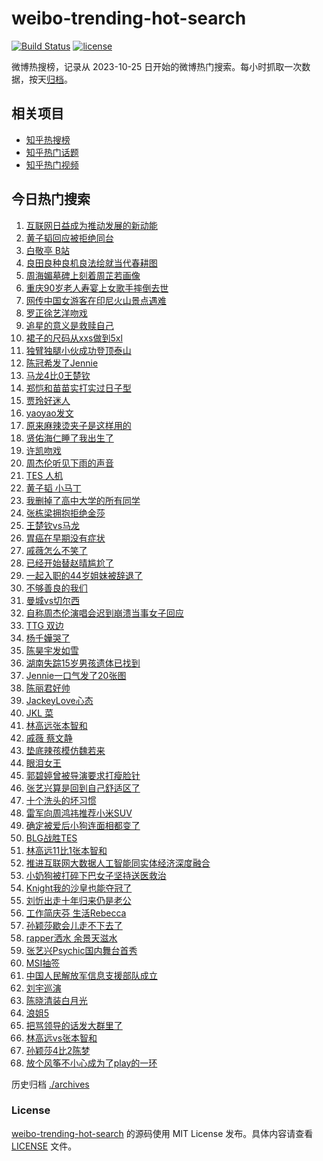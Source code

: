 # weibo-trending-hot-search

[![Build Status](https://github.com/justjavac/weibo-trending-hot-search/workflows/ci/badge.svg?branch=master)](https://github.com/justjavac/weibo-trending-hot-search/actions)
[![license](https://img.shields.io/github/license/justjavac/weibo-trending-hot-search)](https://github.com/justjavac/weibo-trending-hot-search/blob/master/LICENSE)

微博热搜榜，记录从 2023-10-25 日开始的微博热门搜索。每小时抓取一次数据，按天[归档](./archives)。

## 相关项目

- [知乎热搜榜](https://github.com/justjavac/zhihu-trending-top-search)
- [知乎热门话题](https://github.com/justjavac/zhihu-trending-hot-questions)
- [知乎热门视频](https://github.com/justjavac/zhihu-trending-hot-video)

## 今日热门搜索

<!-- BEGIN -->
<!-- 最后更新时间 Sun Apr 21 2024 04:17:58 GMT+0800 (China Standard Time) -->

1. [互联网日益成为推动发展的新动能](https://s.weibo.com//weibo?q=%23%E4%BA%92%E8%81%94%E7%BD%91%E6%97%A5%E7%9B%8A%E6%88%90%E4%B8%BA%E6%8E%A8%E5%8A%A8%E5%8F%91%E5%B1%95%E7%9A%84%E6%96%B0%E5%8A%A8%E8%83%BD%23&Refer=new_time)
1. [黄子韬回应被拒绝同台](https://s.weibo.com//weibo?q=%23%E9%BB%84%E5%AD%90%E9%9F%AC%E5%9B%9E%E5%BA%94%E8%A2%AB%E6%8B%92%E7%BB%9D%E5%90%8C%E5%8F%B0%23&t=31&band_rank=6&Refer=top)
1. [白敬亭 B站](https://s.weibo.com//weibo?q=%E7%99%BD%E6%95%AC%E4%BA%AD%20B%E7%AB%99&t=31&band_rank=1&Refer=top)
1. [良田良种良机良法绘就当代春耕图](https://s.weibo.com//weibo?q=%23%E8%89%AF%E7%94%B0%E8%89%AF%E7%A7%8D%E8%89%AF%E6%9C%BA%E8%89%AF%E6%B3%95%E7%BB%98%E5%B0%B1%E5%BD%93%E4%BB%A3%E6%98%A5%E8%80%95%E5%9B%BE%23&t=31&band_rank=3&Refer=top)
1. [周海媚墓碑上刻着周芷若画像](https://s.weibo.com//weibo?q=%23%E5%91%A8%E6%B5%B7%E5%AA%9A%E5%A2%93%E7%A2%91%E4%B8%8A%E5%88%BB%E7%9D%80%E5%91%A8%E8%8A%B7%E8%8B%A5%E7%94%BB%E5%83%8F%23&t=31&band_rank=2&Refer=top)
1. [重庆90岁老人寿宴上女歌手摔倒去世](https://s.weibo.com//weibo?q=%23%E9%87%8D%E5%BA%8690%E5%B2%81%E8%80%81%E4%BA%BA%E5%AF%BF%E5%AE%B4%E4%B8%8A%E5%A5%B3%E6%AD%8C%E6%89%8B%E6%91%94%E5%80%92%E5%8E%BB%E4%B8%96%23&t=31&band_rank=19&Refer=top)
1. [网传中国女游客在印尼火山景点遇难](https://s.weibo.com//weibo?q=%23%E7%BD%91%E4%BC%A0%E4%B8%AD%E5%9B%BD%E5%A5%B3%E6%B8%B8%E5%AE%A2%E5%9C%A8%E5%8D%B0%E5%B0%BC%E7%81%AB%E5%B1%B1%E6%99%AF%E7%82%B9%E9%81%87%E9%9A%BE%23&t=31&band_rank=30&Refer=top)
1. [罗正徐艺洋吻戏](https://s.weibo.com//weibo?q=%23%E7%BD%97%E6%AD%A3%E5%BE%90%E8%89%BA%E6%B4%8B%E5%90%BB%E6%88%8F%23&t=31&band_rank=7&Refer=top)
1. [追星的意义是救赎自己](https://s.weibo.com//weibo?q=%23%E8%BF%BD%E6%98%9F%E7%9A%84%E6%84%8F%E4%B9%89%E6%98%AF%E6%95%91%E8%B5%8E%E8%87%AA%E5%B7%B1%23&t=31&band_rank=47&Refer=top)
1. [裙子的尺码从xxs做到5xl](https://s.weibo.com//weibo?q=%E8%A3%99%E5%AD%90%E7%9A%84%E5%B0%BA%E7%A0%81%E4%BB%8Exxs%E5%81%9A%E5%88%B05xl&t=31&band_rank=15&Refer=top)
1. [独臂独腿小伙成功登顶泰山](https://s.weibo.com//weibo?q=%23%E7%8B%AC%E8%87%82%E7%8B%AC%E8%85%BF%E5%B0%8F%E4%BC%99%E6%88%90%E5%8A%9F%E7%99%BB%E9%A1%B6%E6%B3%B0%E5%B1%B1%23&t=31&band_rank=10&Refer=top)
1. [陈冠希发了Jennie](https://s.weibo.com//weibo?q=%23%E9%99%88%E5%86%A0%E5%B8%8C%E5%8F%91%E4%BA%86Jennie%23&t=31&band_rank=11&Refer=top)
1. [马龙4比0王楚钦](https://s.weibo.com//weibo?q=%23%E9%A9%AC%E9%BE%994%E6%AF%940%E7%8E%8B%E6%A5%9A%E9%92%A6%23&t=31&band_rank=8&Refer=top)
1. [郑恺和苗苗实打实过日子型](https://s.weibo.com//weibo?q=%23%E9%83%91%E6%81%BA%E5%92%8C%E8%8B%97%E8%8B%97%E5%AE%9E%E6%89%93%E5%AE%9E%E8%BF%87%E6%97%A5%E5%AD%90%E5%9E%8B%23&t=31&band_rank=4&Refer=top)
1. [贾玲好迷人](https://s.weibo.com//weibo?q=%E8%B4%BE%E7%8E%B2%E5%A5%BD%E8%BF%B7%E4%BA%BA&t=31&band_rank=12&Refer=top)
1. [yaoyao发文](https://s.weibo.com//weibo?q=yaoyao%E5%8F%91%E6%96%87&t=31&band_rank=5&Refer=top)
1. [原来麻辣烫夹子是这样用的](https://s.weibo.com//weibo?q=%23%E5%8E%9F%E6%9D%A5%E9%BA%BB%E8%BE%A3%E7%83%AB%E5%A4%B9%E5%AD%90%E6%98%AF%E8%BF%99%E6%A0%B7%E7%94%A8%E7%9A%84%23&t=31&band_rank=9&Refer=top)
1. [贤佑海仁睡了我出生了](https://s.weibo.com//weibo?q=%23%E8%B4%A4%E4%BD%91%E6%B5%B7%E4%BB%81%E7%9D%A1%E4%BA%86%E6%88%91%E5%87%BA%E7%94%9F%E4%BA%86%23&t=31&band_rank=31&Refer=top)
1. [许凯吻戏](https://s.weibo.com//weibo?q=%E8%AE%B8%E5%87%AF%E5%90%BB%E6%88%8F&t=31&band_rank=13&Refer=top)
1. [周杰伦听见下雨的声音](https://s.weibo.com//weibo?q=%E5%91%A8%E6%9D%B0%E4%BC%A6%E5%90%AC%E8%A7%81%E4%B8%8B%E9%9B%A8%E7%9A%84%E5%A3%B0%E9%9F%B3&t=31&band_rank=32&Refer=top)
1. [TES 人机](https://s.weibo.com//weibo?q=TES%20%E4%BA%BA%E6%9C%BA&t=31&band_rank=39&Refer=top)
1. [黄子韬 小马丁](https://s.weibo.com//weibo?q=%E9%BB%84%E5%AD%90%E9%9F%AC%20%E5%B0%8F%E9%A9%AC%E4%B8%81&t=31&band_rank=21&Refer=top)
1. [我删掉了高中大学的所有同学](https://s.weibo.com//weibo?q=%23%E6%88%91%E5%88%A0%E6%8E%89%E4%BA%86%E9%AB%98%E4%B8%AD%E5%A4%A7%E5%AD%A6%E7%9A%84%E6%89%80%E6%9C%89%E5%90%8C%E5%AD%A6%23&t=31&band_rank=22&Refer=top)
1. [张栋梁拥抱拒绝金莎](https://s.weibo.com//weibo?q=%23%E5%BC%A0%E6%A0%8B%E6%A2%81%E6%8B%A5%E6%8A%B1%E6%8B%92%E7%BB%9D%E9%87%91%E8%8E%8E%23&t=31&band_rank=23&Refer=top)
1. [王楚钦vs马龙](https://s.weibo.com//weibo?q=%23%E7%8E%8B%E6%A5%9A%E9%92%A6vs%E9%A9%AC%E9%BE%99%23&t=31&band_rank=24&Refer=top)
1. [胃癌在早期没有症状](https://s.weibo.com//weibo?q=%23%E8%83%83%E7%99%8C%E5%9C%A8%E6%97%A9%E6%9C%9F%E6%B2%A1%E6%9C%89%E7%97%87%E7%8A%B6%23&t=31&band_rank=25&Refer=top)
1. [戚薇怎么不笑了](https://s.weibo.com//weibo?q=%23%E6%88%9A%E8%96%87%E6%80%8E%E4%B9%88%E4%B8%8D%E7%AC%91%E4%BA%86%23&t=31&band_rank=23&Refer=top)
1. [已经开始替赵晴尴尬了](https://s.weibo.com//weibo?q=%23%E5%B7%B2%E7%BB%8F%E5%BC%80%E5%A7%8B%E6%9B%BF%E8%B5%B5%E6%99%B4%E5%B0%B4%E5%B0%AC%E4%BA%86%23&t=31&band_rank=45&Refer=top)
1. [一起入职的44岁姐妹被辞退了](https://s.weibo.com//weibo?q=%23%E4%B8%80%E8%B5%B7%E5%85%A5%E8%81%8C%E7%9A%8444%E5%B2%81%E5%A7%90%E5%A6%B9%E8%A2%AB%E8%BE%9E%E9%80%80%E4%BA%86%23&t=31&band_rank=25&Refer=top)
1. [不够善良的我们](https://s.weibo.com//weibo?q=%E4%B8%8D%E5%A4%9F%E5%96%84%E8%89%AF%E7%9A%84%E6%88%91%E4%BB%AC&t=31&band_rank=43&Refer=top)
1. [曼城vs切尔西](https://s.weibo.com//weibo?q=%23%E6%9B%BC%E5%9F%8Evs%E5%88%87%E5%B0%94%E8%A5%BF%23&t=31&band_rank=20&Refer=top)
1. [自称周杰伦演唱会迟到崩溃当事女子回应](https://s.weibo.com//weibo?q=%23%E8%87%AA%E7%A7%B0%E5%91%A8%E6%9D%B0%E4%BC%A6%E6%BC%94%E5%94%B1%E4%BC%9A%E8%BF%9F%E5%88%B0%E5%B4%A9%E6%BA%83%E5%BD%93%E4%BA%8B%E5%A5%B3%E5%AD%90%E5%9B%9E%E5%BA%94%23&t=31&band_rank=31&Refer=top)
1. [TTG 双边](https://s.weibo.com//weibo?q=TTG%20%E5%8F%8C%E8%BE%B9&t=31&band_rank=18&Refer=top)
1. [杨千嬅哭了](https://s.weibo.com//weibo?q=%E6%9D%A8%E5%8D%83%E5%AC%85%E5%93%AD%E4%BA%86&t=31&band_rank=27&Refer=top)
1. [陈昊宇发如雪](https://s.weibo.com//weibo?q=%E9%99%88%E6%98%8A%E5%AE%87%E5%8F%91%E5%A6%82%E9%9B%AA&t=31&band_rank=33&Refer=top)
1. [湖南失踪15岁男孩遗体已找到](https://s.weibo.com//weibo?q=%23%E6%B9%96%E5%8D%97%E5%A4%B1%E8%B8%AA15%E5%B2%81%E7%94%B7%E5%AD%A9%E9%81%97%E4%BD%93%E5%B7%B2%E6%89%BE%E5%88%B0%23&t=31&band_rank=37&Refer=top)
1. [Jennie一口气发了20张图](https://s.weibo.com//weibo?q=%23Jennie%E4%B8%80%E5%8F%A3%E6%B0%94%E5%8F%91%E4%BA%8620%E5%BC%A0%E5%9B%BE%23&t=31&band_rank=42&Refer=top)
1. [陈丽君好帅](https://s.weibo.com//weibo?q=%E9%99%88%E4%B8%BD%E5%90%9B%E5%A5%BD%E5%B8%85&t=31&band_rank=35&Refer=top)
1. [JackeyLove心态](https://s.weibo.com//weibo?q=JackeyLove%E5%BF%83%E6%80%81&t=31&band_rank=18&Refer=top)
1. [JKL 菜](https://s.weibo.com//weibo?q=JKL%20%E8%8F%9C&t=31&band_rank=34&Refer=top)
1. [林高远张本智和](https://s.weibo.com//weibo?q=%E6%9E%97%E9%AB%98%E8%BF%9C%E5%BC%A0%E6%9C%AC%E6%99%BA%E5%92%8C&t=31&band_rank=50&Refer=top)
1. [戚薇 蔡文静](https://s.weibo.com//weibo?q=%E6%88%9A%E8%96%87%20%E8%94%A1%E6%96%87%E9%9D%99&t=31&band_rank=17&Refer=top)
1. [垫底辣孩模仿魏若来](https://s.weibo.com//weibo?q=%23%E5%9E%AB%E5%BA%95%E8%BE%A3%E5%AD%A9%E6%A8%A1%E4%BB%BF%E9%AD%8F%E8%8B%A5%E6%9D%A5%23&t=31&band_rank=16&Refer=top)
1. [眼泪女王](https://s.weibo.com//weibo?q=%E7%9C%BC%E6%B3%AA%E5%A5%B3%E7%8E%8B&t=31&band_rank=44&Refer=top)
1. [郭碧婷曾被导演要求打瘦脸针](https://s.weibo.com//weibo?q=%23%E9%83%AD%E7%A2%A7%E5%A9%B7%E6%9B%BE%E8%A2%AB%E5%AF%BC%E6%BC%94%E8%A6%81%E6%B1%82%E6%89%93%E7%98%A6%E8%84%B8%E9%92%88%23&t=31&band_rank=26&Refer=top)
1. [张艺兴算是回到自己舒适区了](https://s.weibo.com//weibo?q=%23%E5%BC%A0%E8%89%BA%E5%85%B4%E7%AE%97%E6%98%AF%E5%9B%9E%E5%88%B0%E8%87%AA%E5%B7%B1%E8%88%92%E9%80%82%E5%8C%BA%E4%BA%86%23&t=31&band_rank=28&Refer=top)
1. [十个洗头的坏习惯](https://s.weibo.com//weibo?q=%23%E5%8D%81%E4%B8%AA%E6%B4%97%E5%A4%B4%E7%9A%84%E5%9D%8F%E4%B9%A0%E6%83%AF%23&t=31&band_rank=29&Refer=top)
1. [雷军向周鸿祎推荐小米SUV](https://s.weibo.com//weibo?q=%23%E9%9B%B7%E5%86%9B%E5%90%91%E5%91%A8%E9%B8%BF%E7%A5%8E%E6%8E%A8%E8%8D%90%E5%B0%8F%E7%B1%B3SUV%23&t=31&band_rank=39&Refer=top)
1. [确定被爱后小狗连面相都变了](https://s.weibo.com//weibo?q=%23%E7%A1%AE%E5%AE%9A%E8%A2%AB%E7%88%B1%E5%90%8E%E5%B0%8F%E7%8B%97%E8%BF%9E%E9%9D%A2%E7%9B%B8%E9%83%BD%E5%8F%98%E4%BA%86%23&t=31&band_rank=48&Refer=top)
1. [BLG战胜TES](https://s.weibo.com//weibo?q=%23BLG%E6%88%98%E8%83%9CTES%23&t=31&band_rank=46&Refer=top)
1. [林高远11比1张本智和](https://s.weibo.com//weibo?q=%23%E6%9E%97%E9%AB%98%E8%BF%9C11%E6%AF%941%E5%BC%A0%E6%9C%AC%E6%99%BA%E5%92%8C%23&t=31&band_rank=14&Refer=top)
1. [推进互联网大数据人工智能同实体经济深度融合](https://s.weibo.com//weibo?q=%23%E6%8E%A8%E8%BF%9B%E4%BA%92%E8%81%94%E7%BD%91%E5%A4%A7%E6%95%B0%E6%8D%AE%E4%BA%BA%E5%B7%A5%E6%99%BA%E8%83%BD%E5%90%8C%E5%AE%9E%E4%BD%93%E7%BB%8F%E6%B5%8E%E6%B7%B1%E5%BA%A6%E8%9E%8D%E5%90%88%23&Refer=new_time)
1. [小奶狗被打碎下巴女子坚持送医救治](https://s.weibo.com//weibo?q=%23%E5%B0%8F%E5%A5%B6%E7%8B%97%E8%A2%AB%E6%89%93%E7%A2%8E%E4%B8%8B%E5%B7%B4%E5%A5%B3%E5%AD%90%E5%9D%9A%E6%8C%81%E9%80%81%E5%8C%BB%E6%95%91%E6%B2%BB%23&t=31&band_rank=10&Refer=top)
1. [Knight我的沙皇也能夺冠了](https://s.weibo.com//weibo?q=Knight%E6%88%91%E7%9A%84%E6%B2%99%E7%9A%87%E4%B9%9F%E8%83%BD%E5%A4%BA%E5%86%A0%E4%BA%86&t=31&band_rank=38&Refer=top)
1. [刘忻出走十年归来仍是老公](https://s.weibo.com//weibo?q=%E5%88%98%E5%BF%BB%E5%87%BA%E8%B5%B0%E5%8D%81%E5%B9%B4%E5%BD%92%E6%9D%A5%E4%BB%8D%E6%98%AF%E8%80%81%E5%85%AC&t=31&band_rank=41&Refer=top)
1. [工作简庆芬 生活Rebecca](https://s.weibo.com//weibo?q=%E5%B7%A5%E4%BD%9C%E7%AE%80%E5%BA%86%E8%8A%AC%20%E7%94%9F%E6%B4%BBRebecca&t=31&band_rank=45&Refer=top)
1. [孙颖莎歇会儿走不下去了](https://s.weibo.com//weibo?q=%23%E5%AD%99%E9%A2%96%E8%8E%8E%E6%AD%87%E4%BC%9A%E5%84%BF%E8%B5%B0%E4%B8%8D%E4%B8%8B%E5%8E%BB%E4%BA%86%23&t=31&band_rank=15&Refer=top)
1. [rapper洒水 余景天滋水](https://s.weibo.com//weibo?q=rapper%E6%B4%92%E6%B0%B4%20%E4%BD%99%E6%99%AF%E5%A4%A9%E6%BB%8B%E6%B0%B4&t=31&band_rank=42&Refer=top)
1. [张艺兴Psychic国内舞台首秀](https://s.weibo.com//weibo?q=%23%E5%BC%A0%E8%89%BA%E5%85%B4Psychic%E5%9B%BD%E5%86%85%E8%88%9E%E5%8F%B0%E9%A6%96%E7%A7%80%23&t=31&band_rank=42&Refer=top)
1. [MSI抽签](https://s.weibo.com//weibo?q=MSI%E6%8A%BD%E7%AD%BE&t=31&band_rank=40&Refer=top)
1. [中国人民解放军信息支援部队成立](https://s.weibo.com//weibo?q=%23%E4%B8%AD%E5%9B%BD%E4%BA%BA%E6%B0%91%E8%A7%A3%E6%94%BE%E5%86%9B%E4%BF%A1%E6%81%AF%E6%94%AF%E6%8F%B4%E9%83%A8%E9%98%9F%E6%88%90%E7%AB%8B%23&Refer=new_time)
1. [刘宇巡演](https://s.weibo.com//weibo?q=%E5%88%98%E5%AE%87%E5%B7%A1%E6%BC%94&t=31&band_rank=44&Refer=top)
1. [陈晓清装白月光](https://s.weibo.com//weibo?q=%23%E9%99%88%E6%99%93%E6%B8%85%E8%A3%85%E7%99%BD%E6%9C%88%E5%85%89%23&t=31&band_rank=36&Refer=top)
1. [浪姐5](https://s.weibo.com//weibo?q=%E6%B5%AA%E5%A7%905&t=31&band_rank=43&Refer=top)
1. [把骂领导的话发大群里了](https://s.weibo.com//weibo?q=%23%E6%8A%8A%E9%AA%82%E9%A2%86%E5%AF%BC%E7%9A%84%E8%AF%9D%E5%8F%91%E5%A4%A7%E7%BE%A4%E9%87%8C%E4%BA%86%23&t=31&band_rank=47&Refer=top)
1. [林高远vs张本智和](https://s.weibo.com//weibo?q=%23%E6%9E%97%E9%AB%98%E8%BF%9Cvs%E5%BC%A0%E6%9C%AC%E6%99%BA%E5%92%8C%23&t=31&band_rank=48&Refer=top)
1. [孙颖莎4比2陈梦](https://s.weibo.com//weibo?q=%23%E5%AD%99%E9%A2%96%E8%8E%8E4%E6%AF%942%E9%99%88%E6%A2%A6%23&t=31&band_rank=49&Refer=top)
1. [放个风筝不小心成为了play的一环](https://s.weibo.com//weibo?q=%23%E6%94%BE%E4%B8%AA%E9%A3%8E%E7%AD%9D%E4%B8%8D%E5%B0%8F%E5%BF%83%E6%88%90%E4%B8%BA%E4%BA%86play%E7%9A%84%E4%B8%80%E7%8E%AF%23&t=31&band_rank=50&Refer=top)

<!-- END -->

历史归档 [./archives](./archives)

### License

[weibo-trending-hot-search](https://github.com/justjavac/weibo-trending-hot-search) 的源码使用 MIT License
发布。具体内容请查看 [LICENSE](./LICENSE) 文件。
